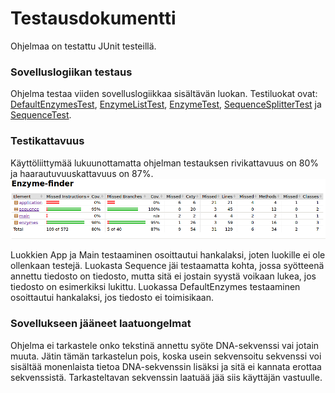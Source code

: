 # Testausdokumentti

Ohjelmaa on testattu JUnit testeillä.
### Sovelluslogiikan testaus
Ohjelma testaa viiden sovelluslogiikkaa sisältävän luokan. 
Testiluokat ovat: [DefaultEnzymesTest](https://github.com/Geffe/otm-harjoitustyo/blob/master/Enzyme-finder/src/test/java/DefaultEnzymesTest.java),
[EnzymeListTest](https://github.com/Geffe/otm-harjoitustyo/blob/master/Enzyme-finder/src/test/java/EnzymeListTest.java),
[EnzymeTest](https://github.com/Geffe/otm-harjoitustyo/blob/master/Enzyme-finder/src/test/java/EnzymeTest.java),
[SequenceSplitterTest](https://github.com/Geffe/otm-harjoitustyo/blob/master/Enzyme-finder/src/test/java/SequenceSplitterTest.java) ja 
[SequenceTest](https://github.com/Geffe/otm-harjoitustyo/blob/master/Enzyme-finder/src/test/java/SequenceTest.java).

### Testikattavuus
Käyttöliittymää lukuunottamatta ohjelman testauksen rivikattavuus on 80% ja haarautuvuuskattavuus on 87%.
<img src="https://github.com/Geffe/otm-harjoitustyo/blob/master/dokumentointi/kuvat/testit_palautus.png" width="800">

Luokkien App ja Main testaaminen osoittautui hankalaksi, joten luokille ei ole ollenkaan testejä. 
Luokasta Sequence jäi testaamatta kohta, jossa syötteenä annettu tiedosto on tiedosto, mutta sitä ei jostain syystä voikaan lukea, jos tiedosto on esimerkiksi lukittu.
Luokassa DefaultEnzymes testaaminen osoittautui hankalaksi, jos tiedosto ei toimisikaan.

### Sovellukseen jääneet laatuongelmat
Ohjelma ei tarkastele onko tekstinä annettu syöte DNA-sekvenssi vai jotain muuta. Jätin tämän tarkastelun pois, koska usein sekvensoitu sekvenssi voi sisältää monenlaista tietoa DNA-sekvenssin lisäksi ja sitä ei kannata erottaa sekvenssistä. Tarkasteltavan sekvenssin laatuää jää siis käyttäjän vastuulle. 

